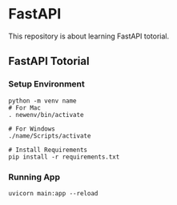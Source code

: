 # FastAPI 

This repository is about learning FastAPI totorial. 

## FastAPI Totorial 
### Setup Environment 
```shell
python -m venv name
# For Mac
. newenv/bin/activate

# For Windows
./name/Scripts/activate

# Install Requirements
pip install -r requirements.txt
```
### Running App
```shell
uvicorn main:app --reload
```
